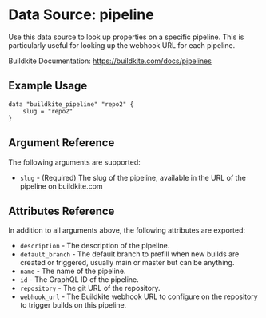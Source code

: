 # Data Source: pipeline

Use this data source to look up properties on a specific pipeline. This is
particularly useful for looking up the webhook URL for each pipeline.

Buildkite Documentation: https://buildkite.com/docs/pipelines

## Example Usage

```hcl
data "buildkite_pipeline" "repo2" {
    slug = "repo2"
}
```

## Argument Reference

The following arguments are supported:

* `slug` - (Required) The slug of the pipeline, available in the URL of the pipeline on buildkite.com

## Attributes Reference

In addition to all arguments above, the following attributes are exported:

* `description` - The description of the pipeline.
* `default_branch` - The default branch to prefill when new builds are created or triggered, usually main or master but can be anything.
* `name` - The name of the pipeline.
* `id` - The GraphQL ID of the pipeline.
* `repository` - The git URL of the repository.
* `webhook_url` - The Buildkite webhook URL to configure on the repository to trigger builds on this pipeline.
